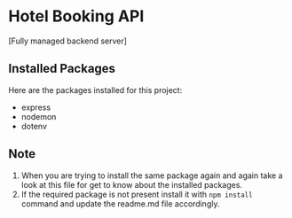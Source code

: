 # Hotel Booking API

[Fully managed backend server]

## Installed Packages

Here are the packages installed for this project:

- express
- nodemon
- dotenv

## Note

1. When you are trying to install the same package again and again take a look at this file for get to know about the installed packages.
2. If the required package is not present install it with ```npm install``` command and update the readme.md file accordingly.
